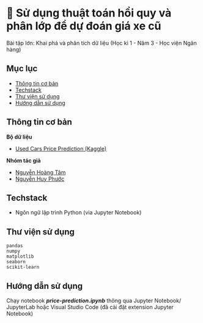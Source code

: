# 🚗 Sử dụng thuật toán hồi quy và phân lớp để dự đoán giá xe cũ 
Bài tập lớn: Khai phá và phân tích dữ liệu (Học kì 1 - Năm 3 - Học viện Ngân hàng)

## Mục lục
* [Thông tin cơ bản](#thông-tin-cơ-bản)
* [Techstack](#techstack)
* [Thư viện sử dụng](#thư-viện-sử-dụng)
* [Hướng dẫn sử dụng](#hướng-dẫn-sử-dụng)

## Thông tin cơ bản
**Bộ dữ liệu**
- [Used Cars Price Prediction (Kaggle)](https://www.kaggle.com/datasets/avikasliwal/used-cars-price-prediction/data)

**Nhóm tác giả**
- [Nguyễn Hoàng Tâm](https://github.com/nghtamm2003)
- [Nguyễn Huy Phước](https://github.com/DurkYerunz)
	
## Techstack
- Ngôn ngữ lập trình Python (via Jupyter Notebook)

## Thư viện sử dụng
```
pandas
numpy
matplotlib
seaborn
scikit-learn
```
	
## Hướng dẫn sử dụng
Chạy notebook ***price-prediction.ipynb*** thông qua Jupyter Notebook/ JupyterLab hoặc Visual Studio Code (đã cài đặt extension Jupyter Notebook)